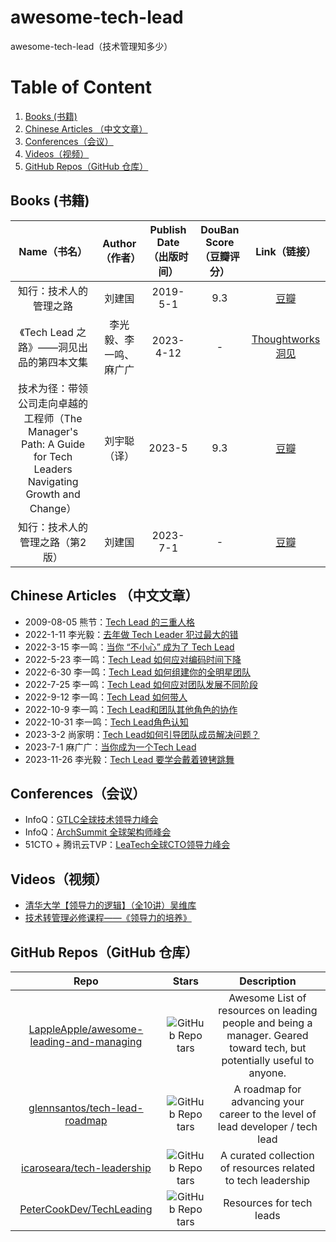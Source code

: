 # awesome-tech-lead
awesome-tech-lead（技术管理知多少）

# Table of Content
1. [Books (书籍)](#1)
2. [Chinese Articles （中文文章）](#2)
3. [Conferences（会议）](#3)
4. [Videos（视频）](#4)
5. [GitHub Repos（GitHub 仓库）](#5)

## <span id="1"> Books (书籍) </span>
| Name（书名）| Author（作者） | Publish Date（出版时间）| DouBan Score（豆瓣评分）| Link（链接）|
| :-----: | :----: | :----: | :----: | :----: |
| 知行：技术人的管理之路 | 刘建国 |  2019-5-1 | 9.3 | [豆瓣](https://book.douban.com/subject/33463986/) |
| 《Tech Lead 之路》——洞见出品的第四本文集 | 李光毅、李一鸣、麻广广 |  2023-4-12 | - | [Thoughtworks洞见](https://insights.thoughtworks.cn/tech-lead/) |
| 技术为径：带领公司走向卓越的工程师（The Manager's Path: A Guide for Tech Leaders Navigating Growth and Change） | 刘宇聪（译） |  2023-5 | 9.3 | [豆瓣](https://book.douban.com/subject/36432906/) |
| 知行：技术人的管理之路（第2版） | 刘建国 |  2023-7-1 | - | [豆瓣](https://book.douban.com/subject/36474384/) |

## <span id="2"> Chinese Articles （中文文章）</span>
- 2009-08-05 熊节：[Tech Lead 的三重人格](https://www.infoq.cn/article/thoughtworks-practice-part8)
- 2022-1-11 李光毅：[去年做 Tech Leader 犯过最大的错](https://www.v2think.com/tech-leader-mistake)
- 2022-3-15 李一鸣：[当你 “不小心” 成为了 Tech Lead](https://icodebook.com/posts/tl-cognize)
- 2022-5-23 李一鸣：[Tech Lead 如何应对编码时间下降](https://icodebook.com/posts/tl-less-code)
- 2022-6-30 李一鸣：[Tech Lead 如何组建你的全明星团队](https://icodebook.com/posts/tl-team)
- 2022-7-25 李一鸣：[Tech Lead 如何应对团队发展不同阶段](https://icodebook.com/posts/tl-team-stage)
- 2022-9-12 李一鸣：[Tech Lead 如何带人](https://icodebook.com/posts/tl-coach)
- 2022-10-9 李一鸣：[Tech Lead和团队其他角色的协作](https://icodebook.com/posts/tl-cooperation)
- 2022-10-31 李一鸣：[Tech Lead角色认知](https://icodebook.com/posts/tl-role)
- 2023-3-2 尚家明：[Tech Lead如何引导团队成员解决问题？](https://insights.thoughtworks.cn/how-to-tech-lead-guide-team-members-solve-problem/)
- 2023-7-1 麻广广：[当你成为一个Tech Lead](https://www.maguangguang.xyz/be-a-tech-lead)
- 2023-11-26 李光毅：[Tech Lead 要学会戴着镣铐跳舞](https://www.v2think.com/tech-lead-dilemma)

## <span id="3"> Conferences（会议）</span>
- InfoQ：[GTLC全球技术领导力峰会](https://gtlc.infoq.cn/)
- InfoQ：[ArchSummit 全球架构师峰会](https://archsummit.infoq.cn/)
- 51CTO + 腾讯云TVP：[LeaTech全球CTO领导力峰会](https://x.51cto.com/act/cto/leatech2022?camp)

## <span id="4"> Videos（视频）</span>
- [清华大学【领导力的逻辑】（全10讲）吴维库](https://www.bilibili.com/video/BV1uV4y1W7Zf)
- [技术转管理必修课程——《领导力的培养》](https://www.bilibili.com/video/BV1U8411t7Ta/)

## <span id="5"> GitHub Repos（GitHub 仓库）</span>
| Repo| Stars | Description |
| :-----: | :----: | :----: |
| [LappleApple/awesome-leading-and-managing](https://github.com/LappleApple/awesome-leading-and-managing) | ![GitHub Repo tars](https://img.shields.io/github/stars/LappleApple/awesome-leading-and-managing) | Awesome List of resources on leading people and being a manager. Geared toward tech, but potentially useful to anyone.|
| [glennsantos/tech-lead-roadmap](https://github.com/glennsantos/tech-lead-roadmap) | ![GitHub Repo tars](https://img.shields.io/github/stars/glennsantos/tech-lead-roadmap) | A roadmap for advancing your career to the level of lead developer / tech lead |
| [icaroseara/tech-leadership](https://github.com/icaroseara/tech-leadership) | ![GitHub Repo tars](https://img.shields.io/github/stars/icaroseara/tech-leadership) | A curated collection of resources related to tech leadership |
| [PeterCookDev/TechLeading](https://github.com/PeterCookDev/TechLeading) | ![GitHub Repo tars](https://img.shields.io/github/stars/PeterCookDev/TechLeading) | Resources for tech leads |



